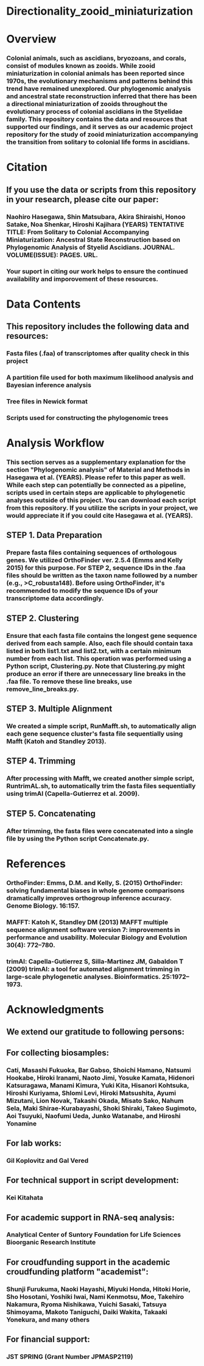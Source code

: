 # Directionality_zooid_miniaturization

# Overview
### Colonial animals, such as ascidians, bryozoans, and corals, consist of modules known as zooids. While zooid miniaturization in colonial animals has been reported since 1970s, the evolutionary mechanisms and patterns behind this trend have remained unexplored. Our phylogenomic analysis and ancestral state reconstruction inferred that there has been a directional miniaturization of zooids throughout the evolutionary process of colonial ascidians in the Styelidae family. This repository contains the data and resources that supported our findings, and it serves as our academic project repository for the study of zooid miniaturization accompanying the transition from solitary to colonial life forms in ascidians.

# Citation
## If you use the data or scripts from this repository in your research, please cite our paper:
### Naohiro Hasegawa, Shin Matsubara, Akira Shiraishi, Honoo Satake, Noa Shenkar, Hiroshi Kajihara (YEARS) TENTATIVE TITLE: From Solitary to Colonial Accompanying Miniaturization: Ancestral State Reconstruction based on Phylogenomic Analysis of Styelid Ascidians. JOURNAL. VOLUME(ISSUE): PAGES. URL.
### Your suport in citing our work helps to ensure the continued availability and imporovement of these resources.

# Data Contents
## This repository includes the following data and resources:
### Fasta files (.faa) of transcriptomes after quality check in this project
### A partition file used for both maximum likelihood analysis and Bayesian inference analysis
### Tree files in Newick format
### Scripts used for constructing the phylogenomic trees

# Analysis Workflow
### This section serves as a supplementary explanation for the section "Phylogenomic analysis" of Material and Methods in Hasegawa et al. (YEARS). Please refer to this paper as well. While each step can potentially be connected as a pipeline, scripts used in certain steps are applicable to phylogenetic analyses outside of this project. You can download each script from this repository. If you utilize the scripts in your project, we would appreciate it if you could cite Hasegawa et al. (YEARS).

## STEP 1. Data Preparation
### Prepare fasta files containing sequences of orthologous genes. We utilized OrthoFinder ver. 2.5.4 (Emms and Kelly 2015) for this purpose. For STEP 2, sequence IDs in the .faa files should be written as the taxon name followed by a number (e.g., >C_robusta148). Before using OrthoFinder, it's recommended to modify the sequence IDs of your transcriptome data accordingly.

## STEP 2. Clustering
### Ensure that each fasta file contains the longest gene sequence derived from each sample. Also, each file should contain taxa listed in both list1.txt and list2.txt, with a certain minimum number from each list. This operation was performed using a Python script, Clustering.py. Note that Clustering.py might produce an error if there are unnecessary line breaks in the .faa file. To remove these line breaks, use remove_line_breaks.py.

## STEP 3. Multiple Alignment
### We created a simple script, RunMafft.sh, to automatically align each gene sequence cluster's fasta file sequentially using Mafft (Katoh and Standley 2013).

## STEP 4. Trimming
### After processing with Mafft, we created another simple script, RuntrimAL.sh, to automatically trim the fasta files sequentially using trimAl (Capella-Gutierrez et al. 2009).

## STEP 5. Concatenating
### After trimming, the fasta files were concatenated into a single file by using the Python script Concatenate.py.

# References
### OrthoFinder: Emms, D.M. and Kelly, S. (2015) OrthoFinder: solving fundamental biases in whole genome comparisons dramatically improves orthogroup inference accuracy. Genome Biology. 16:157.
### MAFFT: Katoh K, Standley DM (2013) MAFFT multiple sequence alignment software version 7: improvements in performance and usability. Molecular Biology and Evolution 30(4): 772–780.
### trimAl: Capella-Gutierrez S, Silla-Martinez JM, Gabaldon T (2009) trimAl: a tool for automated alignment trimming in large-scale phylogenetic analyses. Bioinformatics. 25:1972–1973.

# Acknowledgments
## We extend our gratitude to following persons:
## For collecting biosamples:
### Cati, Masashi Fukuoka, Bar Gabso, Shoichi Hamano, Natsumi Hookabe, Hiroki Iranami, Naoto Jimi, Yosuke Kamata, Hidenori Katsuragawa, Manami Kimura, Yuki Kita, Hisanori Kohtsuka, Hiroshi Kuriyama, Shlomi Levi, Hiroki Matsushita, Ayumi Mizutani, Lion Novak, Takashi Okada, Misato Sako, Nahum Sela, Maki Shirae-Kurabayashi, Shoki Shiraki, Takeo Sugimoto, Aoi Tsuyuki, Naofumi Ueda, Junko Watanabe, and Hiroshi Yonamine
## For lab works:
### Gil Koplovitz and Gal Vered
## For technical support in script development:
### Kei Kitahata
## For academic support in RNA-seq analysis:
### Analytical Center of Suntory Foundation for Life Sciences Bioorganic Research Institute
## For croudfunding support in the academic croudfunding platform "academist":
### Shunji Furukuma, Naoki Hayashi, Miyuki Honda, Hitoki Horie, Sho Hosotani, Yoshiki Iwai, Nami Kenmotsu, Moe, Takehiro Nakamura, Ryoma Nishikawa, Yuichi Sasaki, Tatsuya Shimoyama, Makoto Taniguchi, Daiki Wakita, Takaaki Yonekura, and many others
## For financial support:
### JST SPRING (Grant Number JPMASP2119)
